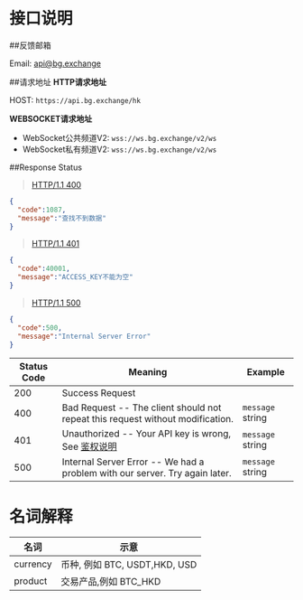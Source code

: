
# 接口说明

##反馈邮箱

Email: <a href="mailto:api@bg.exchange" id="api-support">api@bg.exchange</a>

##请求地址
**HTTP请求地址**<br>

<a id="HTTP-HOST"></a>
HOST: `https://api.bg.exchange/hk`

**WEBSOCKET请求地址**

- WebSocket公共频道V2<a id="WS_HOST_PUBLIC_V2"></a>: `wss://ws.bg.exchange/v2/ws`
- WebSocket私有频道V2<a id="WS_HOST_PRIVATE_V2"></a>: `wss://ws.bg.exchange/v2/ws`


##Response Status

> <a name="ResonpseExample">[HTTP/1.1 400](#ERR1)</a>


```json
{
  "code":1087,
  "message":"查找不到数据"
}
```


> <a name="ResonpseExample">[HTTP/1.1 401](#ERR2)</a>


```json
{
  "code":40001,
  "message":"ACCESS_KEY不能为空"
}
```

> <a name="ResonpseExample">[HTTP/1.1 500](#ERR1)</a>


```json
{
  "code":500,
  "message":"Internal Server Error"
}
```




Status Code | Meaning | Example
---------- | ------- | --------
200 | Success Request |
400 | Bad Request  -- The client should not repeat this request without modification. | <code>message</code> string
401 | Unauthorized -- Your API key is wrong, See [鉴权说明](#auth) | <code>message</code> string
500 | Internal Server Error -- We had a problem with our server. Try again later. | <code>message</code> string


# 名词解释
|名词|示意|
|---|---|
|currency|币种, 例如 BTC, USDT,HKD, USD|
|product|交易产品,例如 BTC_HKD|


